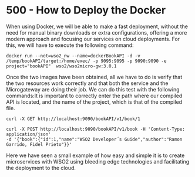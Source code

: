 # 500 - How to Deploy the Docker

When using Docker, we will be able to make a fast deployment, without the need for manual binary downloads or extra configurations, offering a more modern approach and focusing our services on cloud deployments. For this, we will have to execute the following command:

```
docker run --net=wso2_nw --name=dockerBookAPI -d -v /temp/bookAPI/target:/home/exec/ -p 9095:9095 -p 9090:9090 -e project="bookAPI"  wso2/wso2micro-gw:3.0.1
```

Once the two images have been obtained, all we have to do is verify that the two resources work correctly and that both the service and the Microgateway are doing their job. We can do this test with the following commands:It is important to correctly enter the path where our compiled API is located, and the name of the project, which is that of the compiled file.

```
curl -X GET http://localhost:9090/bookAPI/v1/book/1

curl -X POST http://localhost:9090/bookAPI/v1/book -H 'Content-Type: application/json'
-d '{"book":{"id":1,"name":"WSO2 Developer´s Guide","author":"Ramon Garrido, Fidel Prieto"}}'
```

Here we have seen a small example of how easy and simple it is to create microservices with WSO2 using bleeding edge technologies and facilitating the deployment to the cloud.
